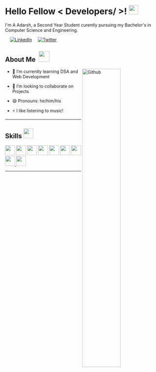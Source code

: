 <h1> Hello Fellow < Developers/ >! <img alt="wave" src="https://emojis.slackmojis.com/emojis/images/1588177020/8809/wave_hello.gif?1588177020" width="30">  </h1>
 
 
 I'm A Adarsh, a Second Year Student curently pursuing my Bachelor's in Computer Science and Engineering.
 
 &nbsp; &nbsp; 
 [<img alt="LinkedIn" src="https://img.shields.io/badge/linkedin-%230077B5.svg?&style=for-the-badge&logo=linkedin&logoColor=white"/>](https://www.linkedin.com/in/a-adarsh-76695b17a/) &nbsp; &nbsp;
 [<img alt="Twitter" src="https://img.shields.io/badge/Twitter-%231DA1F2.svg?&style=for-the-badge&logo=Twitter&logoColor=white"/>](https://twitter.com/adarshgowda463)&nbsp;&nbsp; 
  

<h2> About Me&nbsp;&nbsp;<img src = "https://cdn2.scratch.mit.edu/get_image/user/67844577_60x60.png" width = 35px></h2>

 <img width="50%" align="right" alt="Github" src="https://raw.githubusercontent.com/onimur/.github/master/.resources/git-header.svg" />

- 🌱 I’m currently learning DSA and Web Development 
 
- 👯 I’m looking to collaborate on Projects 
 
- 😄 Pronouns: he/him/his
 
- ⚡ I like listening to music!

<hr>

<h2> Skills <img src = "https://media2.giphy.com/media/QssGEmpkyEOhBCb7e1/giphy.gif?cid=ecf05e47a0n3gi1bfqntqmob8g9aid1oyj2wr3ds3mg700bl&rid=giphy.gif" width = 32px> </h2>
<a href=github.com/adarshgowdaa><img width ='32px' src ='https://raw.githubusercontent.com/rahulbanerjee26/githubAboutMeGenerator/main/icons/cpp.svg'></a>
<a href=github.com/adarshgowdaa><img width ='32px' src ='https://raw.githubusercontent.com/rahulbanerjee26/githubAboutMeGenerator/main/icons/html.svg'></a>
<a href=github.com/adarshgowdaa><img width ='32px' src ='https://raw.githubusercontent.com/rahulbanerjee26/githubAboutMeGenerator/main/icons/css.svg'></a>
<a href=github.com/adarshgowdaa><img width ='32px' src ='https://raw.githubusercontent.com/rahulbanerjee26/githubAboutMeGenerator/main/icons/javascript.svg'></a>
<a href=github.com/adarshgowdaa><img width ='32px' src ='https://raw.githubusercontent.com/rahulbanerjee26/githubAboutMeGenerator/main/icons/reactjs.svg'></a>
<a href=github.com/adarshgowdaa><img width ='32px' src ='https://raw.githubusercontent.com/rahulbanerjee26/githubAboutMeGenerator/main/icons/linux.svg'></a>
<a href= https://github.com/adarshgowdaa > <img width ='32px' src ='https://raw.githubusercontent.com/rahulbanerjee26/githubAboutMeGenerator/main/icons/github.svg'> </a>
<a href=github.com/adarshgowdaa><img width ='32px' src ='https://raw.githubusercontent.com/rahulbanerjee26/githubAboutMeGenerator/main/icons/figma.svg'> </a>
<a href=github.com/adarshgowdaa><img width ='32px' src ='https://www.vectorlogo.zone/logos/netlify/netlify-icon.svg'> </a>

<hr>
